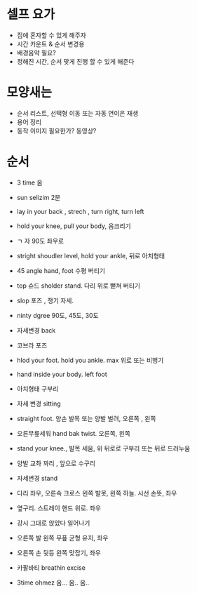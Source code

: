 # 셀프 요가 
- 집에 혼자할 수 있게 해주자
- 시간 카운트 & 순서 변경용
- 배경음악 필요?
- 정해진 시간, 순서 맞게 진행 할 수 있게 해준다 

# 모양새는
- 순서 리스트, 선택형 이동 또는 자동 연이은 재생
- 용어 정리
- 동작 이미지 필요한가? 동영상?


# 순서
- 3 time 옴
- sun selizim 2분
- lay in your back , strech , turn right, turn left
- hold your knee, pull your body, 움크리기
- ㄱ 자 90도 좌우로
- stright shoudler level, hold your ankle, 뒤로 아치형태
- 45 angle hand, foot 수평 버티기
- top 슈드 sholder stand. 다리 위로 뻗쳐 버티기
- slop 포즈 , 쟁기 자세.
- ninty dgree 90도, 45도, 30도

- 자세변경 back 
- 코브라 포즈 
- hlod your foot. hold you ankle. max 위로  또는 비행기
- hand inside your body. left foot
- 아치형태 구부리

- 자세 변경 sitting
- straight foot. 양손 발목 또는 양발 벌려, 오른쪽 , 왼쪽
- 오른무릎세워 hand bak twist. 오른쪽, 왼쪽
- stand your knee., 발목 세움, 위 뒤로로 구부리 또는 뒤로 드러누움
- 양발 교촤 꽈리 , 앞으로 수구리

- 자세변경 stand
- 다리 좌우, 오른속 크로스 왼쪽 발못, 왼쪽 하늘. 시선 손뜻, 좌우 
- 옆구리. 스트레이 핸드 위로. 좌우 
- 강시 그대로 앉았다 일어나기 
- 오른쪽 발 왼쪽 무픞 균형 유지, 좌우 
- 오른쪽 손 뒷등 왼쪽 맞잡기, 좌우

- 카팔바티 breathin excise
- 3time ohmez 옴... 옴.. 옴..




